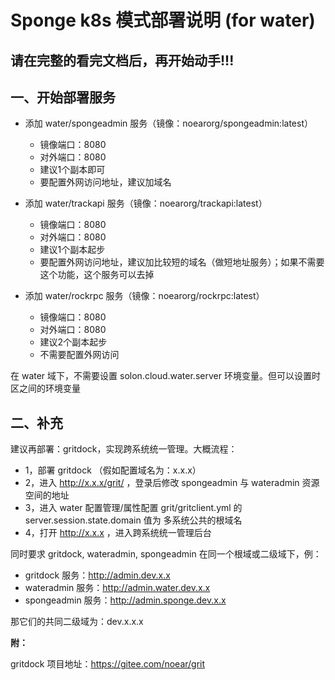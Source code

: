 # Sponge k8s 模式部署说明 (for water)

## 请在完整的看完文档后，再开始动手!!!


## 一、开始部署服务

* 添加 water/spongeadmin 服务（镜像：noearorg/spongeadmin:latest）
  * 镜像端口：8080
  * 对外端口：8080
  * 建议1个副本即可
  * 要配置外网访问地址，建议加域名

* 添加 water/trackapi 服务（镜像：noearorg/trackapi:latest）
  * 镜像端口：8080
  * 对外端口：8080
  * 建议1个副本起步
  * 要配置外网访问地址，建议加比较短的域名（做短地址服务）；如果不需要这个功能，这个服务可以去掉

* 添加 water/rockrpc 服务（镜像：noearorg/rockrpc:latest）
  * 镜像端口：8080
  * 对外端口：8080
  * 建议2个副本起步
  * 不需要配置外网访问


在 water 域下，不需要设置 solon.cloud.water.server 环境变量。但可以设置时区之间的环境变量

## 二、补充

建议再部署：gritdock，实现跨系统统一管理。大概流程：

* 1，部署 gritdock （假如配置域名为：x.x.x）
* 2，进入 http://x.x.x/grit/ ，登录后修改 spongeadmin 与 wateradmin 资源空间的地址
* 3，进入 water 配置管理/属性配置 grit/gritclient.yml 的 server.session.state.domain 值为 多系统公共的根域名
* 4，打开 http://x.x.x ，进入跨系统统一管理后台


同时要求 gritdock, wateradmin, spongeadmin 在同一个根域或二级域下，例：

* gritdock 服务：http://admin.dev.x.x
* wateradmin 服务：http://admin.water.dev.x.x
* spongeadmin 服务：http://admin.sponge.dev.x.x

那它们的共同二级域为：dev.x.x.x


**附：**

gritdock 项目地址：https://gitee.com/noear/grit


